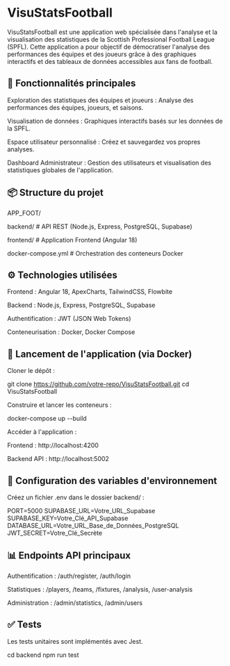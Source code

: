 # VisuStatsFootball

VisuStatsFootball est une application web spécialisée dans l'analyse et la visualisation des statistiques de la Scottish Professional Football League (SPFL). Cette application a pour objectif de démocratiser l'analyse des performances des équipes et des joueurs grâce à des graphiques interactifs et des tableaux de données accessibles aux fans de football.


## 🚀 Fonctionnalités principales

Exploration des statistiques des équipes et joueurs : Analyse des performances des équipes, joueurs, et saisons.

Visualisation de données : Graphiques interactifs basés sur les données de la SPFL.

Espace utilisateur personnalisé : Créez et sauvegardez vos propres analyses.

Dashboard Administrateur : Gestion des utilisateurs et visualisation des statistiques globales de l'application.


## 📦 Structure du projet

APP_FOOT/

backend/         # API REST (Node.js, Express, PostgreSQL, Supabase)

frontend/         # Application Frontend (Angular 18)

docker-compose.yml # Orchestration des conteneurs Docker


## ⚙️ Technologies utilisées

Frontend : Angular 18, ApexCharts, TailwindCSS, Flowbite

Backend : Node.js, Express, PostgreSQL, Supabase

Authentification : JWT (JSON Web Tokens)

Conteneurisation : Docker, Docker Compose


## 🐳 Lancement de l'application (via Docker)

Cloner le dépôt :

git clone https://github.com/votre-repo/VisuStatsFootball.git
cd VisuStatsFootball

Construire et lancer les conteneurs :

docker-compose up --build

Accéder à l'application :

Frontend : http://localhost:4200

Backend API : http://localhost:5002


## 🔐 Configuration des variables d'environnement

Créez un fichier .env dans le dossier backend/ :

PORT=5000
SUPABASE_URL=Votre_URL_Supabase
SUPABASE_KEY=Votre_Clé_API_Supabase
DATABASE_URL=Votre_URL_Base_de_Données_PostgreSQL
JWT_SECRET=Votre_Clé_Secrète


## 📊 Endpoints API principaux

Authentification : /auth/register, /auth/login

Statistiques : /players, /teams, /fixtures, /analysis, /user-analysis

Administration : /admin/statistics, /admin/users


## ✅ Tests

Les tests unitaires sont implémentés avec Jest.

cd backend
npm run test
